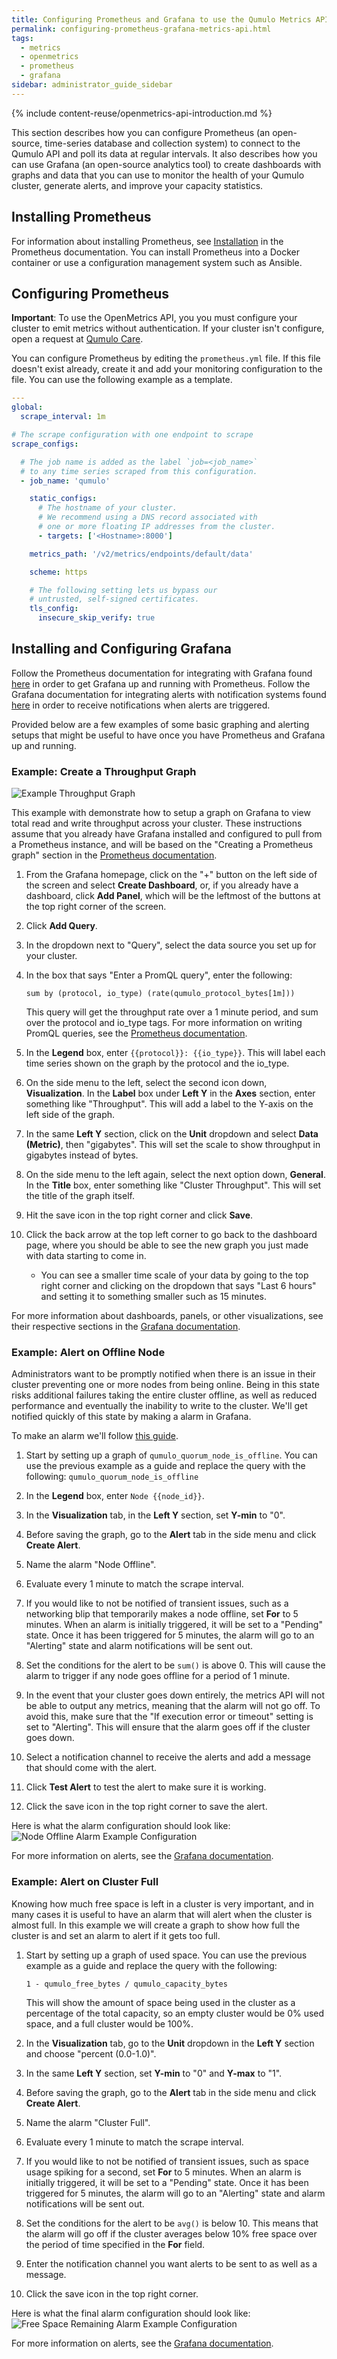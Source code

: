 ```yaml
---
title: Configuring Prometheus and Grafana to use the Qumulo Metrics API
permalink: configuring-prometheus-grafana-metrics-api.html
tags:
  - metrics
  - openmetrics
  - prometheus
  - grafana
sidebar: administrator_guide_sidebar
---
```


{% include content-reuse/openmetrics-api-introduction.md %}

This section describes how you can configure Prometheus (an open-source, time-series database and collection system) to connect to the Qumulo API and poll its data at regular intervals. It also describes how you can use Grafana (an open-source analytics tool) to create dashboards with graphs and data that you can use to monitor the health of your Qumulo cluster, generate alerts, and improve your capacity statistics.

## Installing Prometheus
For information about installing Prometheus, see [Installation](https://prometheus.io/docs/prometheus/latest/installation/) in the Prometheus documentation. You can install Prometheus into a Docker container or use a configuration management system such as Ansible.

## Configuring Prometheus
**Important**: To use the OpenMetrics API, you you must configure your cluster to emit metrics without authentication. If your cluster isn't configure, open a request at [Qumulo Care](https://care.qumulo.com/hc/en-us/requests/new).

You can configure Prometheus by editing the `prometheus.yml` file. If this file doesn't exist already, create it and add your monitoring configuration to the file. You can use the following example as a template.

```yaml
---
global:
  scrape_interval: 1m

# The scrape configuration with one endpoint to scrape
scrape_configs:

  # The job name is added as the label `job=<job_name>`
  # to any time series scraped from this configuration.
  - job_name: 'qumulo'

    static_configs:
      # The hostname of your cluster.
      # We recommend using a DNS record associated with
      # one or more floating IP addresses from the cluster.
      - targets: ['<Hostname>:8000']

    metrics_path: '/v2/metrics/endpoints/default/data'

    scheme: https

    # The following setting lets us bypass our
    # untrusted, self-signed certificates.
    tls_config:
      insecure_skip_verify: true
```

## Installing and Configuring Grafana
Follow the Prometheus documentation for integrating with Grafana found [here](https://prometheus.io/docs/visualization/grafana/) in order to get Grafana up and running with Prometheus. Follow the Grafana documentation for integrating alerts with notification systems found [here](https://grafana.com/docs/grafana/latest/alerting/old-alerting/notifications/) in order to receive notifications when alerts are triggered.

Provided below are a few examples of some basic graphing and alerting setups that might be useful to have once you have Prometheus and Grafana up and running.

### Example: Create a Throughput Graph

![Example Throughput Graph](administrator-guide/images/prometheus-grafana-setup-example-throughput-graph.png)

This example with demonstrate how to setup a graph on Grafana to view total read and write throughput across your cluster. These instructions assume that you already have Grafana installed and configured to pull from a Prometheus instance, and will be based on the "Creating a Prometheus graph" section in the [Prometheus documentation](https://prometheus.io/docs/visualization/grafana/).

1. From the Grafana homepage, click on the "+" button on the left side of the screen and select **Create Dashboard**, or, if you already have a dashboard, click **Add Panel**, which will be the leftmost of the buttons at the top right corner of the screen.

1. Click **Add Query**.

1. In the dropdown next to "Query", select the data source you set up for your cluster.

1. In the box that says "Enter a PromQL query", enter the following:
  
   `sum by (protocol, io_type) (rate(qumulo_protocol_bytes[1m]))`

   This query will get the throughput rate over a 1 minute period, and sum over the protocol and io_type tags. For more information on writing PromQL queries, see the [Prometheus documentation](https://prometheus.io/docs/prometheus/latest/querying/basics/).

1. In the **Legend** box, enter `{{protocol}}: {{io_type}}`. This will label each time series shown on the graph by the protocol and the io_type.

1. On the side menu to the left, select the second icon down, **Visualization**. In the **Label** box under **Left Y** in the **Axes** section, enter something like "Throughput". This will add a label to the Y-axis on the left side of the graph.

1. In the same **Left Y** section, click on the **Unit** dropdown and select **Data (Metric)**, then "gigabytes". This will set the scale to show throughput in gigabytes instead of bytes.

1. On the side menu to the left again, select the next option down, **General**. In the **Title** box, enter something like "Cluster Throughput". This will set the title of the graph itself.

1. Hit the save icon in the top right corner and click **Save**.

1. Click the back arrow at the top left corner to go back to the dashboard page, where you should be able to see the new graph you just made with data starting to come in.

   * You can see a smaller time scale of your data by going to the top right corner and clicking on the dropdown that says "Last 6 hours" and setting it to something smaller such as 15 minutes.

For more information about dashboards, panels, or other visualizations, see their respective sections in the [Grafana documentation](https://grafana.com/docs/grafana/latest/).

### Example: Alert on Offline Node

Administrators want to be promptly notified when there is an issue in their cluster preventing one or more nodes from being online. Being in this state risks additional failures taking the entire cluster offline, as well as reduced performance and eventually the inability to write to the cluster. We'll get notified quickly of this state by making a alarm in Grafana.

To make an alarm we'll follow [this guide](https://grafana.com/docs/grafana/latest/alerting/old-alerting/create-alerts/).

1. Start by setting up a graph of `qumulo_quorum_node_is_offline`. You can use the previous example as a guide and replace the query with the following:
    `qumulo_quorum_node_is_offline`

1. In the **Legend** box, enter `Node {{node_id}}`.

1. In the **Visualization** tab, in the **Left Y** section, set **Y-min** to "0".

1. Before saving the graph, go to the **Alert** tab in the side menu and click **Create Alert**.

1. Name the alarm "Node Offline".

1. Evaluate every 1 minute to match the scrape interval.

1. If you would like to not be notified of transient issues, such as a networking blip that temporarily makes a node offline, set **For** to 5 minutes. When an alarm is initially triggered, it will be set to a "Pending" state. Once it has been triggered for 5 minutes, the alarm will go to an "Alerting" state and alarm notifications will be sent out.

1. Set the conditions for the alert to be `sum()` is above 0. This will cause the alarm to trigger if any node goes offline for a period of 1 minute.

1. In the event that your cluster goes down entirely, the metrics API will not be able to output any metrics, meaning that the alarm will not go off. To avoid this, make sure that the "If execution error or timeout" setting is set to "Alerting". This will ensure that the alarm goes off if the cluster goes down.

1. Select a notification channel to receive the alerts and add a message that should come with the alert.

1. Click **Test Alert** to test the alert to make sure it is working.

1. Click the save icon in the top right corner to save the alert.

Here is what the alarm configuration should look like:
![Node Offline Alarm Example Configuration](administrator-guide/images/node-offline-alarm-example-configuration.png)

For more information on alerts, see the [Grafana documentation](https://grafana.com/docs/grafana/latest/alerting/old-alerting/).

### Example: Alert on Cluster Full

Knowing how much free space is left in a cluster is very important, and in many cases it is useful to have an alarm that will alert when the cluster is almost full. In this example we will create a graph to show how full the cluster is and set an alarm to alert if it gets too full.

1. Start by setting up a graph of used space. You can use the previous example as a guide and replace the query with the following:

    `1 - qumulo_free_bytes / qumulo_capacity_bytes`

    This will show the amount of space being used in the cluster as a percentage of the total capacity, so an empty cluster would be 0% used space, and a full cluster would be 100%.

1. In the **Visualization** tab, go to the **Unit** dropdown in the **Left Y** section and choose "percent (0.0-1.0)".

1. In the same **Left Y** section, set **Y-min** to "0" and **Y-max** to "1".

1. Before saving the graph, go to the **Alert** tab in the side menu and click **Create Alert**.

1. Name the alarm "Cluster Full".

1. Evaluate every 1 minute to match the scrape interval.

1. If you would like to not be notified of transient issues, such as space usage spiking for a second, set **For** to 5 minutes. When an alarm is initially triggered, it will be set to a "Pending" state. Once it has been triggered for 5 minutes, the alarm will go to an "Alerting" state and alarm notifications will be sent out.

1. Set the conditions for the alert to be `avg()` is below 10. This means that the alarm will go off if the cluster averages below 10% free space over the period of time specified in the **For** field.

1. Enter the notification channel you want alerts to be sent to as well as a message.

1. Click the save icon in the top right corner.

Here is what the final alarm configuration should look like:
![Free Space Remaining Alarm Example Configuration](administrator-guide/images/free-space-remaining-alarm-example-configuration.png)

For more information on alerts, see the [Grafana documentation](https://grafana.com/docs/grafana/latest/alerting/old-alerting/).
